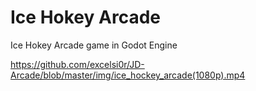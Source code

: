 # Ice Hokey Arcade

Ice Hokey Arcade game in Godot Engine

https://github.com/excelsi0r/JD-Arcade/blob/master/img/ice_hockey_arcade(1080p).mp4
